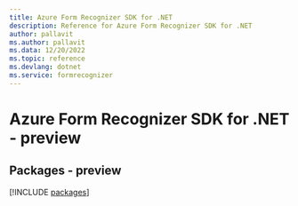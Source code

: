 ```yaml
---
title: Azure Form Recognizer SDK for .NET
description: Reference for Azure Form Recognizer SDK for .NET
author: pallavit
ms.author: pallavit
ms.data: 12/20/2022
ms.topic: reference
ms.devlang: dotnet
ms.service: formrecognizer
---
```

# Azure Form Recognizer SDK for .NET - preview
## Packages - preview
[!INCLUDE [packages](form-recognizer-index.md)]